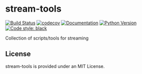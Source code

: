# stream-tools
[![Build Status](https://github.com/fchorney/stream-tools/workflows/build/badge.svg)](https://github.com/fchorney/stream-tools/actions?query=workflow:build)
[![codecov](https://codecov.io/gh/fchorney/stream-tools/branch/master/graph/badge.svg?token=Frpt3dH1At)](https://codecov.io/gh/fchorney/stream-tools)
[![Documentation](https://img.shields.io/readthedocs/twitch-stream-tools)](https://twitch-stream-tools.readthedocs.io/en/latest/)
[![Python Version](https://img.shields.io/badge/python-3.8%20%7C%203.9-blue.svg)](https://www.python.org/)
[![Code style: black](https://img.shields.io/badge/code%20style-black-000000.svg)](https://github.com/ambv/black)

Collection of scripts/tools for streaming

## License

stream-tools is provided under an MIT License.
